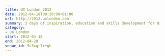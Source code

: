 ```yaml
---
title: UX London 2012
date: 2012-04-18T09:30:00+01:00
url: http://2012.uxlondon.com
summary: 3 days of inspiration, education and skills development for User Experience Designers.
category:
- UX London
start: 2012-04-18
end: 2012-04-20
venue_id: 9c3xgr7r+gh
---
```

